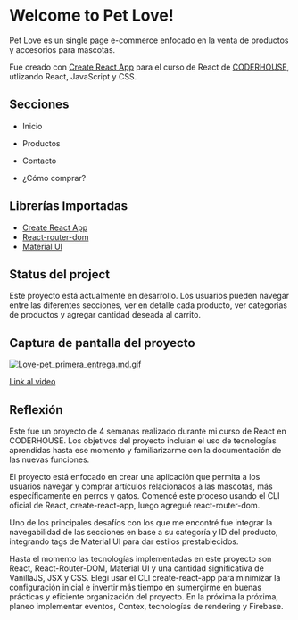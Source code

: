 # Welcome to **Pet Love**!

Pet Love es un single page e-commerce enfocado en la venta de productos y accesorios para mascotas.

Fue creado con [Create React App](https://github.com/facebook/create-react-app) para el curso de React de [CODERHOUSE](https://www.coderhouse.com), utlizando React, JavaScript y CSS.

## Secciones

- Inicio

- Productos

- Contacto

- ¿Cómo comprar?

## Librerías Importadas

- [Create React App](https://github.com/facebook/create-react-app)
- [React-router-dom](https://reactrouter.com/docs/en/v6/getting-started/installation#basic-installation) 
- [Material UI](https://mui.com/material-ui)

## Status del project

Este proyecto está actualmente en desarrollo. Los usuarios pueden navegar entre las diferentes secciones, ver en detalle cada producto, ver categorías de productos y agregar cantidad deseada al carrito.

## Captura de pantalla del proyecto

[![Love-pet_primera_entrega.md.gif](https://s8.gifyu.com/images/Love-pet_primera_entrega.md.gif)](https://drive.google.com/file/d/1oqd8sgyeewoh3FXjEt8_5FGLxxWIvaLj/view?usp=sharing)

[Link al video](https://drive.google.com/file/d/1oqd8sgyeewoh3FXjEt8_5FGLxxWIvaLj/view?usp=sharing)

## Reflexión

Este fue un proyecto de 4 semanas realizado durante mi curso de React en CODERHOUSE. Los objetivos del proyecto incluían el uso de tecnologías aprendidas hasta ese momento y familiarizarme con la documentación de las nuevas funciones.

El proyecto está enfocado en crear una aplicación que permita a los usuarios navegar y comprar artículos relacionados a las mascotas, más específicamente en perros y gatos. Comencé este proceso usando el CLI oficial de React, create-react-app, luego agregué react-router-dom.

Uno de los principales desafíos con los que me encontré fue integrar la navegabilidad de las secciones en base a su categoría y ID del producto, integrando tags de Material UI para dar estilos prestablecidos.

Hasta el momento las tecnologías implementadas en este proyecto son React, React-Router-DOM, Material UI y una cantidad significativa de VanillaJS, JSX y CSS. Elegí usar el CLI create-react-app para minimizar la configuración inicial e invertir más tiempo en sumergirme en buenas prácticas y eficiente organización del proyecto. En la próxima la próxima, planeo implementar eventos, Contex, tecnologías de rendering y Firebase.